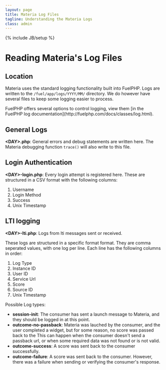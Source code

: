 ```yaml
---
layout: page
title: Materia Log Files
tagline: Understanding the Materia Logs
class: admin
---
```

{% include JB/setup %}

# Reading Materia's Log Files #

## Location
Materia uses the standard logging functionality built into FuelPHP.  Logs are written to the `/fuel/app/logs/YYYY/MM/` directory.  We do however have several files to keep some logging easier to process.

<aside>
	FuelPHP offers several options to control logging, view them [in the FuelPHP log documentation](http://fuelphp.com/docs/classes/log.html).
</aside>

## General Logs ##

**&lt;DAY&gt;.php**: General errors and debug statements are written here.  The Materia debugging function `trace()` will also write to this file.

## Login Authentication ##

**&lt;DAY&gt;-login.php**: Every login attempt is registered here. These are structured in a CSV format with the following columns:

1. Username
2. Login Method
3. Success
4. Unix Timestamp

## LTI logging ##

**&lt;DAY&gt;-lti.php**: Logs from lti messages sent or received.

These logs are structured in a specific format format.  They are comma seperated values, with one log per line.  Each line has the following columns in order:

1. Log Type
2. Instance ID
3. User ID
4. Service Url
5. Score
6. Source ID
7. Unix Timestamp

Possible Log types:

* __session-init__: The consumer has sent a launch message to Materia, and they should be logged in at this point.
* __outcome-no-passback__: Materia was lauched by the consumer, and the user completed a widget, but for some reason, no score was passed back to the   This can happen when the consumer doesn't send a passback url, or when some required data was not found or is not valid.</li>
* __outcome-success__: A score was sent back to the consumer successfully.
* __outcome-failure__: A score was sent back to the consumer.  However, there was a failure when sending or verifying the consumer's response.
